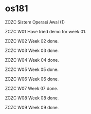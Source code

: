 # os181
ZCZC Sistem Operasi Awal (1)

ZCZC W01 Have tried demo for week 01.

ZCZC W02 Week 02 done.

ZCZC W03 Week 03 done.

ZCZC W04 Week 04 done.

ZCZC W05 Week 05 done.

ZCZC W06 Week 06 done.

ZCZC W07 Week 07 done.

ZCZC W08 Week 08 done.

ZCZC W09 Week 09 done.




